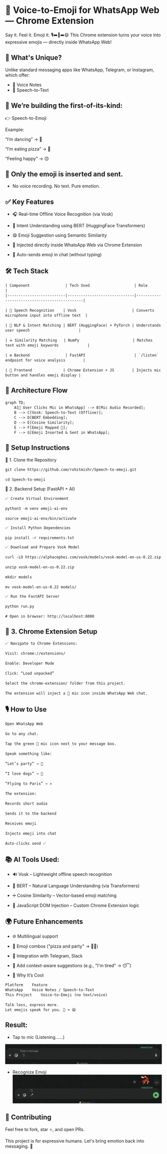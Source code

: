 # 🎤 Voice-to-Emoji for WhatsApp Web — Chrome Extension

Say it. Feel it. Emoji it.
🎙️➡️🧠➡️😄
This Chrome extension turns your voice into expressive emojis — directly inside WhatsApp Web!

## 🌟 What's Unique?

Unlike standard messaging apps like WhatsApp, Telegram, or Instagram, which offer:

- 🎤 Voice Notes
- 📝 Speech-to-Text

## 👷 We’re building the first-of-its-kind:

👉 Speech-to-Emoji

Example:

“I’m dancing” → 💃

“I’m eating pizza” → 🍕

“Feeling happy” → 😊

## 🧠 Only the emoji is inserted and sent.
- No voice recording. No text. Pure emotion.

## ✅ Key Features

- 🎧 Real-time Offline Voice Recognition (via Vosk)

- 🧠 Intent Understanding using BERT (HuggingFace Transformers)

- 😄 Emoji Suggestion using Semantic Similarity

- 🧩 Injected directly inside WhatsApp Web via Chrome Extension

- 💬 Auto-sends emoji in chat (without typing)

## 🛠️ Tech Stack 

```
| Component                | Tech Used                    | Role                                         |
|--------------------------|------------------------------|----------------------------------------------|

| 🎤 Speech Recognition    | Vosk                         | Converts microphone input into offline text  |

| 🧠 NLP & Intent Matching | BERT (HuggingFace) + PyTorch | Understands user speech                      |

| ➗ Similarity Matching   | NumPy                        | Matches text with emoji keywords             |

| ⚙️ Backend                | FastAPI                      | `/listen` endpoint for voice analysis        |

| 💬 Frontend              | Chrome Extension + JS        | Injects mic button and handles emoji display |

```

## 🧠 Architecture Flow
```
graph TD;
    A[🎤 User Clicks Mic in WhatsApp] --> B[Mic Audio Recorded];
    B --> C[Vosk: Speech-to-Text (Offline)];
    C --> D[BERT Embedding];
    D --> E[Cosine Similarity];
    E --> F[Emoji Mapped 🎉];
    F --> G[Emoji Inserted & Sent in WhatsApp];

```
## 🚀 Setup Instructions
🔧 1. Clone the Repository
```
git clone https://github.com/rohitmishr/Speech-to-emoji.git

cd Speech-to-emoji
```
🐍 2. Backend Setup (FastAPI + AI)
```
✅ Create Virtual Environment

python3 -m venv emoji-ai-env

source emoji-ai-env/bin/activate
```
```
✅ Install Python Dependencies

pip install -r requirements.txt
```
```
✅ Download and Prepare Vosk Model

curl -LO https://alphacephei.com/vosk/models/vosk-model-en-us-0.22.zip

unzip vosk-model-en-us-0.22.zip

mkdir models

mv vosk-model-en-us-0.22 models/
```
```
✅ Run the FastAPI Server

python run.py

# Open in browser: http://localhost:8000

```
## 🧩 3. Chrome Extension Setup
```
✅ Navigate to Chrome Extensions:

Visit: chrome://extensions/

Enable: Developer Mode

Click: “Load unpacked”

Select the chrome-extension/ folder from this project.

The extension will inject a 🎤 mic icon inside WhatsApp Web chat.
```

## 🎙️ How to Use
```
Open WhatsApp Web

Go to any chat.

Tap the green 🎤 mic icon next to your message box.

Speak something like:

“Let’s party” → 🎉

“I love dogs” → 🐶

“Flying to Paris” → ✈️

The extension:

Records short audio

Sends it to the backend

Receives emoji

Injects emoji into chat

Auto-clicks send ✅
```

## 📚 AI Tools Used:

- 🔊 Vosk – Lightweight offline speech recognition

- 🧠 BERT – Natural Language Understanding (via Transformers)

- ➗ Cosine Similarity – Vector-based emoji matching

- 🧩 JavaScript DOM Injection – Custom Chrome Extension logic

## 🌍 Future Enhancements

- 🌐 Multilingual support

- 🔁 Emoji combos ("pizza and party" → 🍕🎉)

- 📲 Integration with Telegram, Slack

- 🤖 Add context-aware suggestions (e.g., "I'm tired" → 😴)

- 🥳 Why It’s Cool
```
Platform	Feature
WhatsApp	Voice Notes / Speech-to-Text
This Project	Voice-to-Emoji (no text/voice)

Talk less, express more.
Let emojis speak for you. 💬 ➡️ 😄
```



## Result:
- Tap to mic (Listening......)

![alt text](image.png)


- Recognize Emoji
![alt text](image-1.png)

## 🤝 Contributing
Feel free to fork, star ⭐, and open PRs.

This project is for expressive humans.
Let's bring emotion back into messaging. 🫶

